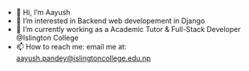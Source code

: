 - 👋 Hi, I’m Aayush 
- 👀 I’m interested in Backend web developement in Django 
- 🌱 I’m currently working as a Academic Tutor & Full-Stack Developer @Islington College 
- 📫 How to reach me:
  email me at: aayush.pandey@islingtoncollege.edu.np

<!---
AayushIslington/AayushIslington is a ✨ special ✨ repository because its `README.md` (this file) appears on your GitHub profile.
You can click the Preview link to take a look at your changes.
--->
